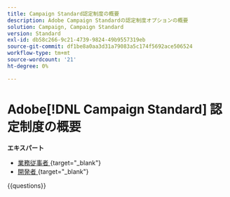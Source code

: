 ```yaml
---
title: Campaign Standard認定制度の概要
description: Adobe Campaign Standardの認定制度オプションの概要
solution: Campaign, Campaign Standard
version: Standard
exl-id: db58c266-9c21-4739-9824-49b9557319eb
source-git-commit: df1be8a0aa3d31a79083a5c174f5692ace506524
workflow-type: tm+mt
source-wordcount: '21'
ht-degree: 0%

---
```


# Adobe[!DNL Campaign Standard] 認定制度の概要

**エキスパート**

* [ 業務従事者 ](https://certification.adobe.com/certification/business-practitioner-expert?%2Fcertification%2Fbusiness-practitioner-expert){target="_blank"} <!--AD0-E307-->
* [ 開発者 ](https://certification.adobe.com/certification/campaign-standard-developer-expert){target="_blank"} <!--AD0-E306-->

{{questions}}

